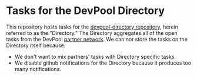 # Tasks for the DevPool Directory

This repository hosts tasks for the [devpool-directory repository](https://github.com/ubiquity/devpool-directory), herein referred to as the "Directory." The Directory aggregates all of the open tasks from the DevPool [partner network](https://github.com/ubiquity/devpool-directory/blob/development/projects.json). We can not store the tasks on the Directory itself because:
- We don't want to mix partners' tasks with Directory specific tasks.
- We disable github notifications for the Directory because it produces too many notifications.
